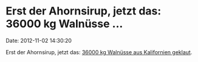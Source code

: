 Erst der Ahornsirup, jetzt das: 36000 kg Walnüsse \...
======================================================

Date: 2012-11-02 14:30:20

Erst der Ahornsirup, jetzt das: [36000 kg Walnüsse aus Kalifornien
geklaut](http://www.miamiherald.com/2012/10/29/3073383/300k-worth-of-walnuts-from-calif.html).
